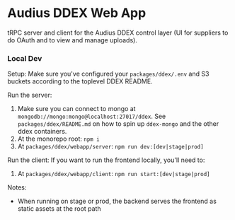# Audius DDEX Web App

tRPC server and client for the Audius DDEX control layer (UI for suppliers to do OAuth and to view and manage uploads).

### Local Dev
Setup:
Make sure you've configured your `packages/ddex/.env` and S3 buckets according to the toplevel DDEX README.

Run the server:
1. Make sure you can connect to mongo at `mongodb://mongo:mongo@localhost:27017/ddex`. See `packages/ddex/README.md` on how to spin up `ddex-mongo` and the other ddex containers.
2. At the monorepo root: `npm i`
3. At `packages/ddex/webapp/server`: `npm run dev:[dev|stage|prod]`

Run the client:
If you want to run the frontend locally, you'll need to:
1. At `packages/ddex/webapp/client`: `npm run start:[dev|stage|prod]`

Notes:
* When running on stage or prod, the backend serves the frontend as static assets at the root path
